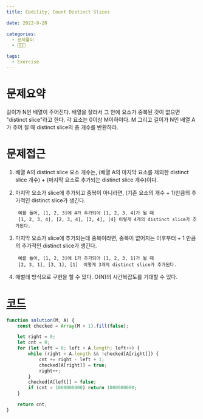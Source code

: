 ```yaml
---
title: Codility, Count Distinct Slices

date: 2022-9-20

categories:
  - 문제풀이
  - 🧑🏻‍💻

tags:
  - Exercise
---
```


# 문제요약

길이가 N인 배열이 주어진다. 배열을 잘라서 그 안에 요소가 중복된 것이 없으면 "distinct slice"라고 한다. 각 요소는 0이상 M이하이다. M 그리고 길이가 N인 배열 A가 주어 질 때 distinct slice의 총 개수를 반환하라.

# 문제접근

1. 배열 A의 distinct slice 요소 개수는, (배열 A의 마지막 요소를 제외한 distinct slice 개수) + (마지막 요소로 추가되는 distinct slice 개수)이다.

2. 마지막 요소가 slice에 추가되고 중복이 아니라면, (기존 요소의 개수 + 1)만큼의 추가적인 distinct slice가 생긴다.

		예를 들어, [1, 2, 3]에 4가 추가되어 [1, 2, 3, 4]가 될 때 
		[1, 2, 3, 4], [2, 3, 4], [3, 4], [4] 이렇게 4개의 distinct slice가 추가된다.

3. 마지막 요소가 slice에 추가되는데 중복이라면, 중복이 없어지는 이후부터 + 1 만큼의 추가적인 distinct slice가 생긴다.

		예를 들어, [1, 2, 3]에 1가 추가되어 [1, 2, 3, 1]가 될 때 
		[2, 3, 1], [3, 1], [1]  이렇게 3개의 distinct slice가 추가된다.


4. 애벌레 방식으로 구현을 할 수 있다. O(N)의 시간복잡도를 기대할 수 있다.


# [코드](https://app.codility.com/demo/results/trainingSN4Z4P-V84/)

```javascript
function solution(M, A) {
	const checked = Array(M + 1).fill(false);

	let right = 0;
	let cnt = 0;
	for (let left = 0; left < A.length; left++) {
		while (right < A.length && !checked[A[right]]) {
			cnt += right - left + 1;
			checked[A[right]] = true;
			right++;
		}
		checked[A[left]] = false;
		if (cnt > 1000000000) return 1000000000;
	}

	return cnt;
}
```
